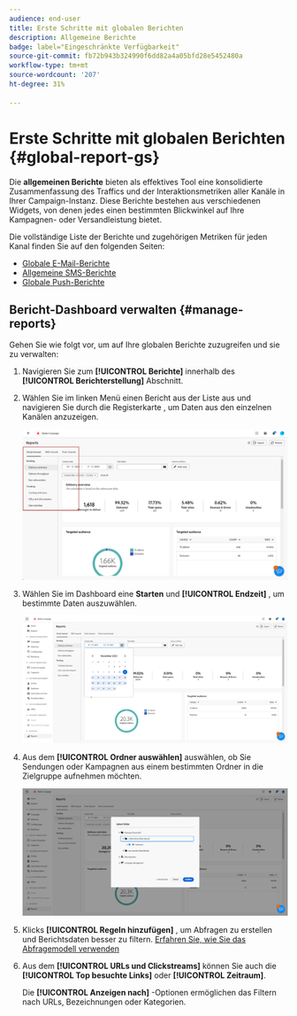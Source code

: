 ```yaml
---
audience: end-user
title: Erste Schritte mit globalen Berichten
description: Allgemeine Berichte
badge: label="Eingeschränkte Verfügbarkeit"
source-git-commit: fb72b943b324990f6dd82a4a05bfd28e5452480a
workflow-type: tm+mt
source-wordcount: '207'
ht-degree: 31%

---
```



# Erste Schritte mit globalen Berichten {#global-report-gs}

Die **allgemeinen Berichte** bieten als effektives Tool eine konsolidierte Zusammenfassung des Traffics und der Interaktionsmetriken aller Kanäle in Ihrer Campaign-Instanz. Diese Berichte bestehen aus verschiedenen Widgets, von denen jedes einen bestimmten Blickwinkel auf Ihre Kampagnen- oder Versandleistung bietet.

Die vollständige Liste der Berichte und zugehörigen Metriken für jeden Kanal finden Sie auf den folgenden Seiten:

* [Globale E-Mail-Berichte](global-report-email.md)
* [Allgemeine SMS-Berichte](global-report-sms.md)
* [Globale Push-Berichte](global-report-push.md)

## Bericht-Dashboard verwalten {#manage-reports}

Gehen Sie wie folgt vor, um auf Ihre globalen Berichte zuzugreifen und sie zu verwalten:

1. Navigieren Sie zum **[!UICONTROL Berichte]** innerhalb des **[!UICONTROL Berichterstellung]** Abschnitt.

1. Wählen Sie im linken Menü einen Bericht aus der Liste aus und navigieren Sie durch die Registerkarte , um Daten aus den einzelnen Kanälen anzuzeigen.

   ![](assets/global_report_manage_3.png)

1. Wählen Sie im Dashboard eine **Starten** und **[!UICONTROL Endzeit]** , um bestimmte Daten auszuwählen.

   ![](assets/global_report_manage_1.png)

1. Aus dem **[!UICONTROL Ordner auswählen]** auswählen, ob Sie Sendungen oder Kampagnen aus einem bestimmten Ordner in die Zielgruppe aufnehmen möchten.

   ![](assets/global_report_manage_2.png)

1. Klicks **[!UICONTROL Regeln hinzufügen]** , um Abfragen zu erstellen und Berichtsdaten besser zu filtern. [Erfahren Sie, wie Sie das Abfragemodell verwenden](../query/query-modeler-overview.md)

1. Aus dem **[!UICONTROL URLs und Clickstreams]** können Sie auch die **[!UICONTROL Top besuchte Links]** oder **[!UICONTROL Zeitraum]**.

   Die **[!UICONTROL Anzeigen nach]** -Optionen ermöglichen das Filtern nach URLs, Bezeichnungen oder Kategorien.
